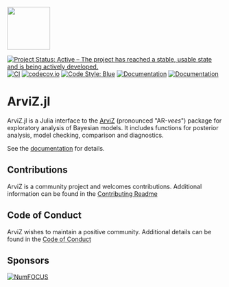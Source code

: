 <img src="https://arviz-devs.github.io/ArviZ.jl/dev/assets/logo.png" height=100></img>

[![Project Status: Active – The project has reached a stable, usable state and is being actively developed.](https://www.repostatus.org/badges/latest/active.svg)](https://www.repostatus.org/#active)
[![CI](https://github.com/arviz-devs/ArviZ.jl/workflows/CI/badge.svg)](https://github.com/arviz-devs/ArviZ.jl/actions/workflows/ci.yml?query=branch%3Amain)
[![codecov.io](https://codecov.io/github/arviz-devs/ArviZ.jl/coverage.svg?branch=main)](https://codecov.io/github/arviz-devs/ArviZ.jl?branch=main)
[![Code Style: Blue](https://img.shields.io/badge/code%20style-blue-4495d1.svg)](https://github.com/invenia/BlueStyle)
[![Documentation](https://img.shields.io/badge/docs-stable-blue.svg)](https://arviz-devs.github.io/ArviZ.jl/stable)
[![Documentation](https://img.shields.io/badge/docs-dev-blue.svg)](https://arviz-devs.github.io/ArviZ.jl/dev)

# ArviZ.jl

ArviZ.jl is a Julia interface to the [ArviZ](https://arviz-devs.github.io/arviz/) (pronounced "AR-_vees_") package for exploratory analysis of Bayesian models.
It includes functions for posterior analysis, model checking, comparison and diagnostics.

See the [documentation](https://arviz-devs.github.io/ArviZ.jl/stable) for details.

## Contributions

ArviZ is a community project and welcomes contributions.
Additional information can be found in the [Contributing Readme](https://github.com/arviz-devs/ArviZ.jl/blob/main/CONTRIBUTING.md)

## Code of Conduct

ArviZ wishes to maintain a positive community.
Additional details can be found in the [Code of Conduct](https://github.com/arviz-devs/ArviZ.jl/blob/main/CODE_OF_CONDUCT.md)

## Sponsors

[![NumFOCUS](https://www.numfocus.org/wp-content/uploads/2017/07/NumFocus_LRG.png)](https://numfocus.org)
